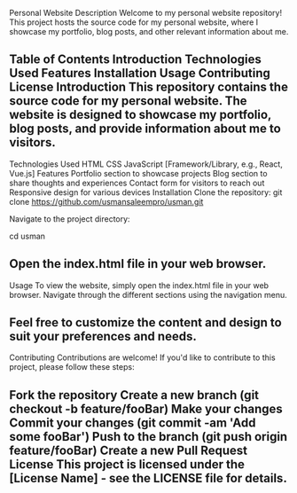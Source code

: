 Personal Website
Description
Welcome to my personal website repository! This project hosts the source code for my personal website, where I showcase my portfolio, blog posts, and other relevant information about me.

Table of Contents
Introduction
Technologies Used
Features
Installation
Usage
Contributing
License
Introduction
This repository contains the source code for my personal website. The website is designed to showcase my portfolio, blog posts, and provide information about me to visitors.
--------------------------------------------------------------------------------------------------------------------
Technologies Used
HTML
CSS
JavaScript
[Framework/Library, e.g., React, Vue.js]
Features
Portfolio section to showcase projects
Blog section to share thoughts and experiences
Contact form for visitors to reach out
Responsive design for various devices
Installation
Clone the repository:
git clone https://github.com/usmansaleempro/usman.git

Navigate to the project directory:

cd usman

Open the index.html file in your web browser.
--------------------------------------------------------------------------------------------------------------------------------------

Usage
To view the website, simply open the index.html file in your web browser. Navigate through the different sections using the navigation menu.

Feel free to customize the content and design to suit your preferences and needs.
----------------------------------------------------------------------------------------------

Contributing
Contributions are welcome! If you'd like to contribute to this project, please follow these steps:

Fork the repository
Create a new branch (git checkout -b feature/fooBar)
Make your changes
Commit your changes (git commit -am 'Add some fooBar')
Push to the branch (git push origin feature/fooBar)
Create a new Pull Request
License
This project is licensed under the [License Name] - see the LICENSE file for details.
--------------------------------------------------------------------------------------------------------------------
